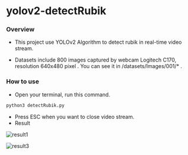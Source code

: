# yolov2-detectRubik

### Overview

- This project use YOLOv2 Algorithm to detect rubik in real-time video stream.

- Datasets include 800 images captured by webcam Logitech C170, resolution 640x480 pixel . You can see it in /datasets/Images/001/* .

### How to use

- Open your terminal, run this command.

```python
python3 detectRubik.py
```

- Press ESC when you want to close video stream.
- Result

![result1](/home/phong/Documents/yolov2/DetectRubik/assets/result1.png)



![result3](/home/phong/Documents/yolov2/DetectRubik/assets/result3.png)